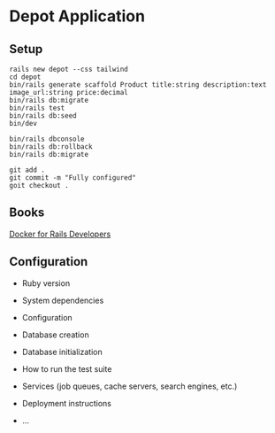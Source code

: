 # Depot Application

## Setup

```
rails new depot --css tailwind
cd depot
bin/rails generate scaffold Product title:string description:text image_url:string price:decimal
bin/rails db:migrate
bin/rails test
bin/rails db:seed
bin/dev

bin/rails dbconsole
bin/rails db:rollback
bin/rails db:migrate

git add .
git commit -m "Fully configured"
goit checkout .
```

## Books

[Docker for Rails Developers](https://pragprog.com/titles/ridocker/docker-for-rails-developers/)

## Configuration

* Ruby version

* System dependencies

* Configuration

* Database creation

* Database initialization

* How to run the test suite

* Services (job queues, cache servers, search engines, etc.)

* Deployment instructions

* ...
